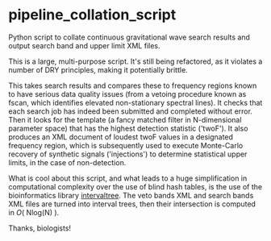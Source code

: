 # pipeline_collation_script
Python script to collate continuous gravitational wave search results and output search band and upper limit XML files.

This is a large, multi-purpose script. It's still being refactored, as it violates a number of DRY principles, making it potentially brittle.

This takes search results and compares these to frequency regions known to have serious data quality issues (from a vetoing procedure known as fscan, which identifies elevated non-stationary spectral lines). It checks that each search job has indeed been submitted and completed without error. Then it looks for the template (a fancy matched filter in N-dimensional parameter space) that has the highest detection statistic ('twoF'). It also produces an XML document of loudest twoF values in a designated frequency region, which is subsequently used to execute Monte-Carlo recovery of synthetic signals ('injections') to determine statistical upper limits, in the case of non-detection.

What is cool about this script, and what leads to a huge simplification in computational complexity over the use of blind hash tables, is the use of the bioinformatics library <a href="https://pypi.python.org/pypi/intervaltree">intervaltree</a>. The veto bands XML and search bands XML files are turned into interval trees, then their intersection is computed in <i>O</i>( Nlog(N) ). 

Thanks, biologists! 
